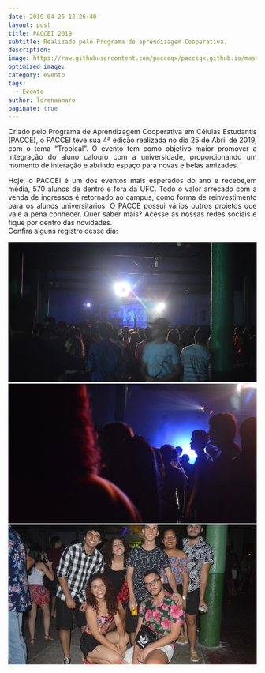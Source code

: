 ```yaml
---
date: 2019-04-25 12:26:40
layout: post
title: PACCEI 2019
subtitle: Realizado pelo Programa de aprendizagem Cooperativa.
description: 
image: https://raw.githubusercontent.com/pacceqx/pacceqx.github.io/master/assets/pic/2019-04-25/capa.png
optimized_image: 
category: evento
tags:
  - Evento
author: lorenaamaro
paginate: true
---
```


<p style = "text-align: justify">
Criado pelo Programa de Aprendizagem Cooperativa em Células Estudantis (PACCE), o PACCEI teve sua 4ª edição realizada no dia 25 de Abril de 2019, com o tema “Tropical”. O evento tem como objetivo maior promover a integração do aluno calouro com a universidade, proporcionando um momento de interação e abrindo espaço para novas e belas amizades.
</p>


<p style = "text-align: justify">
Hoje, o PACCEI é um dos eventos mais esperados do ano e recebe,em média, 570 alunos de dentro e fora da UFC. Todo o  valor arrecado com a venda de ingressos é retornado ao campus, como forma de reinvestimento para os alunos universitários. O PACCE possui vários outros projetos que vale a pena conhecer. Quer saber mais? Acesse as nossas redes sociais e fique por dentro das novidades. 
<br>
Confira alguns registro desse dia:
<br>
</p>

![](https://raw.githubusercontent.com/pacceqx/pacceqx.github.io/master/assets/pic/2019-04-25/img1.JPG)
![](https://raw.githubusercontent.com/pacceqx/pacceqx.github.io/master/assets/pic/2019-04-25/img2.JPG)
![](https://raw.githubusercontent.com/pacceqx/pacceqx.github.io/master/assets/pic/2019-04-25/img3.JPG)



